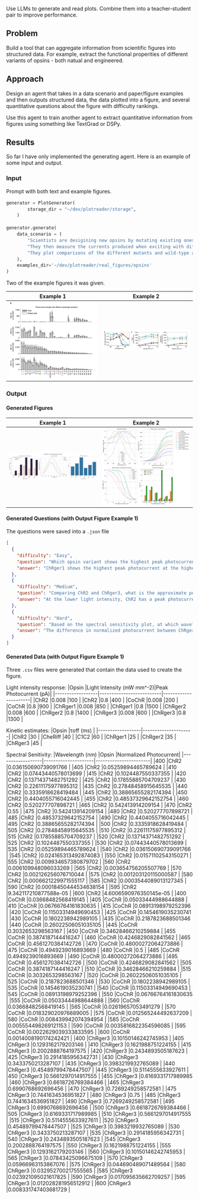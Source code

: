 Use LLMs to generate and read plots. Combine them into a teacher-student pair to improve performance.

## Problem

Build a tool that can aggregate information from scientific figures into structured data. For example, extract the functional properities of different variants of opsins - both natual and engineered.

## Approach

Design an agent that takes in a data scenario and paper/figure examples and then outputs structured data, the data plotted into a figure, and several quantitative questions about the figure with difficulty rankings.

Use this agent to train another agent to extract quantitative information from figures using something like TextGrad or DSPy.

## Results

So far I have only implemented the generating agent. Here is an example of some input and output.

### Input

Prompt with both text and example figures.
```Python
generator = PlotGenerator(
        storage_dir = "~/dev/plotreader/storage", 
    )

generator.generate(
    data_scenario = (
        "Scientists are desigining new opsins by mutating existing ones. " +
        "They then measure the currents produced when exciting with different wavelengths of light. " + 
        "They plot comparisons of the different mutants and wild-type as function of these wavelengths."
    ),
    examples_dir='~/dev/plotreader/real_figures/opsins'
)
```

Two of the example figures it was given.

| Example 1 | Example 2|
| -- | -- |
| ![plot](./docs/images/example_figure.png) | ![plot](./docs/images/example_figure_2.png) |



### Output

#### Generated Figures

| Example 1 | Example 2|
| -- | -- |
| ![plot](./docs/images/opsin_characterization.png) | ![plot](./docs/images/channelrhodopsin_characterization_realistic.png) |

#### Generated Questions (with Output Figure Example 1)
The questions were saved into a `.json` file 
```JSON
[
  {
    "difficulty": "Easy",
    "question": "Which opsin variant shows the highest peak photocurrent at the higher light intensity (0.8 mW mm^-2)?",
    "answer": "ChRger1 shows the highest peak photocurrent at the higher light intensity, with a value of approximately 1500 pA."
  },
  {
    "difficulty": "Medium",
    "question": "Comparing ChR2 and ChRger3, what is the approximate percentage increase in peak photocurrent at the lower light intensity (8 \u00d7 10^-3 mW mm^-2)?",
    "answer": "At the lower light intensity, ChR2 has a peak photocurrent of about 100 pA, while ChRger3 has a peak photocurrent of about 600 pA. The percentage increase is approximately (600 - 100) / 100 * 100 = 500%. ChRger3 shows a 500% increase in peak photocurrent compared to ChR2 at the lower light intensity."
  },
  {
    "difficulty": "Hard",
    "question": "Based on the spectral sensitivity plot, at which wavelength does the difference in normalized photocurrent between ChRger3 and ChR2 appear to be the greatest, and what is the approximate magnitude of this difference?",
    "answer": "The difference in normalized photocurrent between ChRger3 and ChR2 appears to be greatest at around 480-490 nm. At this point, ChRger3 has a normalized photocurrent of about 0.75, while ChR2 has a normalized photocurrent of about 0.55. The magnitude of the difference is approximately 0.75 - 0.55 = 0.2, or a 20% difference in normalized photocurrent."
  }
]
```

#### Generated Data (with Output Figure Example 1)
Three `.csv` files were generated that contain the data used to create the figure.

Light intensity response:
|Opsin             |Light Intensity (mW mm^-2)|Peak Photocurrent (pA)|
|------------------|--------------------------|----------------------|
|ChR2              |0.008                     |100                   |
|ChR2              |0.8                       |400                   |
|CoChR             |0.008                     |200                   |
|CoChR             |0.8                       |900                   |
|ChRger1           |0.008                     |850                   |
|ChRger1           |0.8                       |1500                  |
|ChRger2           |0.008                     |600                   |
|ChRger2           |0.8                       |1400                  |
|ChRger3           |0.008                     |600                   |
|ChRger3           |0.8                       |1300                  |



Kinetic estimates:
|Opsin             |τoff (ms)            |
|------------------|---------------------|
|ChR2              |30                   |
|CheRiff           |40                   |
|C1C2              |60                   |
|ChRger1           |25                   |
|ChRger2           |35                   |
|ChRger3           |45                   |


Spectral Senitivity:
|Wavelength (nm)   |Opsin                |Normalized Photocurrent|
|------------------|---------------------|-----------------------|
|400               |ChR2                 |0.036150690739091766   |
|405               |ChR2                 |0.05259894465789624    |
|410               |ChR2                 |0.07443440578013699    |
|415               |ChR2                 |0.1024487550337355     |
|420               |ChR2                 |0.13714371482751292    |
|425               |ChR2                 |0.17855885704709237    |
|430               |ChR2                 |0.22611175977895312    |
|435               |ChR2                 |0.27848458915645535    |
|440               |ChR2                 |0.3335918628419484     |
|445               |ChR2                 |0.38865655282174394    |
|450               |ChR2                 |0.4404055716042445     |
|455               |ChR2                 |0.48537329642152754    |
|460               |ChR2                 |0.520277707898721      |
|465               |ChR2                 |0.542413914209154      |
|470               |ChR2                 |0.55                   |
|475               |ChR2                 |0.542413914209154      |
|480               |ChR2                 |0.520277707898721      |
|485               |ChR2                 |0.48537329642152754    |
|490               |ChR2                 |0.4404055716042445     |
|495               |ChR2                 |0.38865655282174394    |
|500               |ChR2                 |0.3335918628419484     |
|505               |ChR2                 |0.27848458915645535    |
|510               |ChR2                 |0.22611175977895312    |
|515               |ChR2                 |0.17855885704709237    |
|520               |ChR2                 |0.13714371482751292    |
|525               |ChR2                 |0.1024487550337355     |
|530               |ChR2                 |0.07443440578013699    |
|535               |ChR2                 |0.05259894465789624    |
|540               |ChR2                 |0.036150690739091766   |
|545               |ChR2                 |0.024165313492874083   |
|550               |ChR2                 |0.01571102543150271    |
|555               |ChR2                 |0.009934657380879702   |
|560               |ChR2                 |0.006109948096033269   |
|565               |ChR2                 |0.003654756205507769   |
|570               |ChR2                 |0.002126256076710044   |
|575               |ChR2                 |0.001203120115000587   |
|580               |ChR2                 |0.0006621229971555117  |
|585               |ChR2                 |0.0003544089013127345  |
|590               |ChR2                 |0.00018450444534638154 |
|595               |ChR2                 |9.342117210877588e-05  |
|600               |ChR2                 |4.6006590976350145e-05 |
|400               |CoChR                |0.03668482568419145    |
|405               |CoChR                |0.05033444988644888    |
|410               |CoChR                |0.06766764161830635    |
|415               |CoChR                |0.08913198979252396    |
|420               |CoChR                |0.11503314949690453    |
|425               |CoChR                |0.1454619035230741     |
|430               |CoChR                |0.1802238942989105     |
|435               |CoChR                |0.2187823688501346     |
|440               |CoChR                |0.26022506051035105    |
|445               |CoChR                |0.3032653298563167     |
|450               |CoChR                |0.34628466210259884    |
|455               |CoChR                |0.3874187144416247     |
|460               |CoChR                |0.4246829082841562     |
|465               |CoChR                |0.4561270384142726     |
|470               |CoChR                |0.48000272064273886    |
|475               |CoChR                |0.4949239016893669     |
|480               |CoChR                |0.5                    |
|485               |CoChR                |0.4949239016893669     |
|490               |CoChR                |0.48000272064273886    |
|495               |CoChR                |0.4561270384142726     |
|500               |CoChR                |0.4246829082841562     |
|505               |CoChR                |0.3874187144416247     |
|510               |CoChR                |0.34628466210259884    |
|515               |CoChR                |0.3032653298563167     |
|520               |CoChR                |0.26022506051035105    |
|525               |CoChR                |0.2187823688501346     |
|530               |CoChR                |0.1802238942989105     |
|535               |CoChR                |0.1454619035230741     |
|540               |CoChR                |0.11503314949690453    |
|545               |CoChR                |0.08913198979252396    |
|550               |CoChR                |0.06766764161830635    |
|555               |CoChR                |0.05033444988644888    |
|560               |CoChR                |0.03668482568419145    |
|565               |CoChR                |0.02619657053491279    |
|570               |CoChR                |0.018329020976689005   |
|575               |CoChR                |0.012565244492637209   |
|580               |CoChR                |0.008439942074394954   |
|585               |CoChR                |0.005554498269121153   |
|590               |CoChR                |0.0035816822354596085  |
|595               |CoChR                |0.0022629039333833595  |
|600               |CoChR                |0.0014008190174242421  |
|400               |ChRger3              |0.10150146242745953    |
|405               |ChRger3              |0.1293162179203146     |
|410               |ChRger3              |0.1621988751224155     |
|415               |ChRger3              |0.2002888764197575     |
|420               |ChRger3              |0.2434893505187623     |
|425               |ChRger3              |0.2914185956342731     |
|430               |ChRger3              |0.3433750213287107     |
|435               |ChRger3              |0.3983219932765089     |
|440               |ChRger3              |0.45489799478447507    |
|445               |ChRger3              |0.5114555633927611     |
|450               |ChRger3              |0.5661297014917555     |
|455               |ChRger3              |0.6169331717989985     |
|460               |ChRger3              |0.6618726769384466     |
|465               |ChRger3              |0.6990768692696456     |
|470               |ChRger3              |0.7269249258572581     |
|475               |ChRger3              |0.7441634536951827     |
|480               |ChRger3              |0.75                   |
|485               |ChRger3              |0.7441634536951827     |
|490               |ChRger3              |0.7269249258572581     |
|495               |ChRger3              |0.6990768692696456     |
|500               |ChRger3              |0.6618726769384466     |
|505               |ChRger3              |0.6169331717989985     |
|510               |ChRger3              |0.5661297014917555     |
|515               |ChRger3              |0.5114555633927611     |
|520               |ChRger3              |0.45489799478447507    |
|525               |ChRger3              |0.3983219932765089     |
|530               |ChRger3              |0.3433750213287107     |
|535               |ChRger3              |0.2914185956342731     |
|540               |ChRger3              |0.2434893505187623     |
|545               |ChRger3              |0.2002888764197575     |
|550               |ChRger3              |0.1621988751224155     |
|555               |ChRger3              |0.1293162179203146     |
|560               |ChRger3              |0.10150146242745953    |
|565               |ChRger3              |0.07843425096675109    |
|570               |ChRger3              |0.05966963153867076    |
|575               |ChRger3              |0.044690489071489564   |
|580               |ChRger3              |0.032952700217555565   |
|585               |ChRger3              |0.023921095021617825   |
|590               |ChRger3              |0.017095635662709257   |
|595               |ChRger3              |0.012028281956512912   |
|600               |ChRger3              |0.008331747403681729   |

